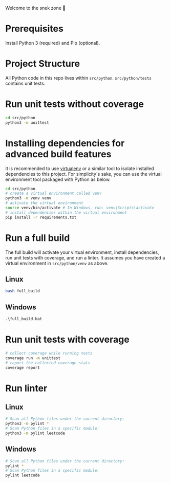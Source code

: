 Welcome to the snek zone 🐍

# Prerequisites
Install Python 3 (required) and Pip (optional).

# Project Structure
All Python code in this repo lives within `src/python`. `src/python/tests` contains unit tests.

# Run unit tests without coverage
```bash
cd src/python
python3 -m unittest
```

# Installing dependencies for advanced build features
It is recommended to use [virtualenv](https://virtualenv.pypa.io/en/latest/) or a similar tool to isolate installed dependencies to this project. For simplicity's sake, you can use the virtual environment tool packaged with Python as below.
```bash
cd src/python
# create a virtual environment called venv
python3 -m venv venv
# activate the virtual environment
source venv/bin/activate # In Windows, run: venv\Scripts\activate
# install dependencies within the virtual environment
pip install -r requirements.txt
```

# Run a full build
The full build will activate your virtual environment, install dependencies, run unit tests with coverage, and run a linter. It assumes you have created a virtual environment in `src/python/venv` as above.
## Linux
```bash
bash full_build
```
## Windows
```bat
.\full_build.bat
```

# Run unit tests with coverage
```bash
# collect coverage while running tests
coverage run -m unittest
# report the collected coverage stats
coverage report
```

# Run linter
## Linux
```bash
# Scan all Python files under the current directory:
python3 -m pylint *
# Scan Python files in a specific module:
python3 -m pylint leetcode
```
## Windows
```bash
# Scan all Python files under the current directory:
pylint *
# Scan Python files in a specific module:
pylint leetcode
```
